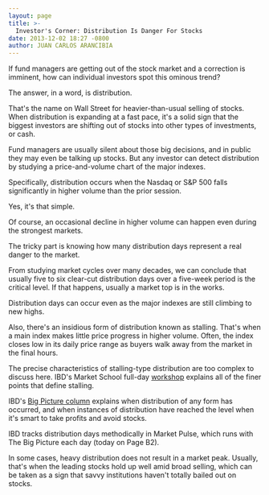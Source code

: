 ```yaml
---
layout: page
title: >-
  Investor's Corner: Distribution Is Danger For Stocks
date: 2013-12-02 18:27 -0800
author: JUAN CARLOS ARANCIBIA
---
```





If fund managers are getting out of the stock market and a correction is imminent, how can individual investors spot this ominous trend?


The answer, in a word, is distribution.


That's the name on Wall Street for heavier-than-usual selling of stocks. When distribution is expanding at a fast pace, it's a solid sign that the biggest investors are shifting out of stocks into other types of investments, or cash.


Fund managers are usually silent about those big decisions, and in public they may even be talking up stocks. But any investor can detect distribution by studying a price-and-volume chart of the major indexes.


Specifically, distribution occurs when the Nasdaq or S&P 500 falls significantly in higher volume than the prior session.


Yes, it's that simple.


Of course, an occasional decline in higher volume can happen even during the strongest markets.


The tricky part is knowing how many distribution days represent a real danger to the market.


From studying market cycles over many decades, we can conclude that usually five to six clear-cut distribution days over a five-week period is the critical level. If that happens, usually a market top is in the works.


Distribution days can occur even as the major indexes are still climbing to new highs.


Also, there's an insidious form of distribution known as stalling. That's when a main index makes little price progress in higher volume. Often, the index closes low in its daily price range as buyers walk away from the market in the final hours.


The precise characteristics of stalling-type distribution are too complex to discuss here. IBD's Market School full-day [workshop](https://www.investors.com/products/how-to-make-money-in-stocks-workshop-series/market-school/?src=ibdevnt/) explains all of the finer points that define stalling.


IBD's [Big Picture column](http://news.investors.com/investing/big-picture.htm) explains when distribution of any form has occurred, and when instances of distribution have reached the level when it's smart to take profits and avoid stocks.


IBD tracks distribution days methodically in Market Pulse, which runs with The Big Picture each day (today on Page B2).


In some cases, heavy distribution does not result in a market peak. Usually, that's when the leading stocks hold up well amid broad selling, which can be taken as a sign that savvy institutions haven't totally bailed out on stocks.




